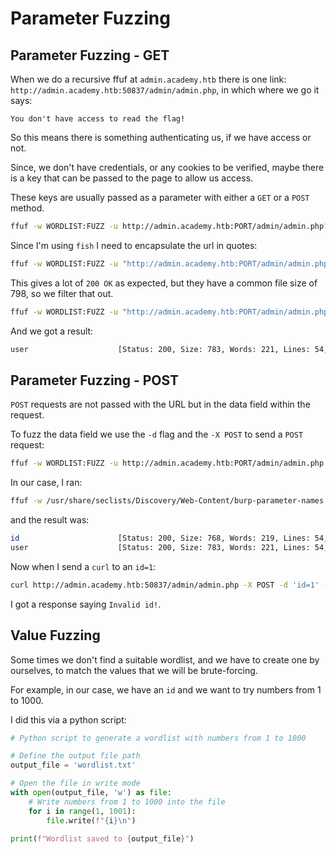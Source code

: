 # Parameter Fuzzing 

## Parameter Fuzzing - GET

When we do a recursive ffuf at `admin.academy.htb` there is one link: `http://admin.academy.htb:50837/admin/admin.php`, in which where we go it says:

`You don't have access to read the flag!`

So this means there is something authenticating us, if we have access or not.

Since, we don't have credentials, or any cookies to be verified, maybe there is a key that can be passed to the page to allow us access.

These keys are usually passed as a parameter with either a `GET` or a `POST` method.

```sh
ffuf -w WORDLIST:FUZZ -u http://admin.academy.htb:PORT/admin/admin.php?FUZZ=key
```

Since I'm using `fish` I need to encapsulate the url in quotes:

```sh
ffuf -w WORDLIST:FUZZ -u "http://admin.academy.htb:PORT/admin/admin.php?FUZZ"
```

This gives a lot of `200 OK` as expected, but they have a common file size of 798, so we filter that out.

```sh
ffuf -w WORDLIST:FUZZ -u "http://admin.academy.htb:PORT/admin/admin.php?FUZZ" -fs 798
```

And we got a result:

```sh
user                    [Status: 200, Size: 783, Words: 221, Lines: 54, Duration: 32ms]
```

## Parameter Fuzzing - POST

`POST` requests are not passed with the URL but in the data field within the request.

To fuzz the data field we use the `-d` flag and the `-X POST` to send a `POST` request:

```sh
ffuf -w WORDLIST:FUZZ -u http://admin.academy.htb:PORT/admin/admin.php -X POST -d 'FUZZ=key' -H 'Content-Type: application/x-www-form-urlencoded' -fs xxx
```

In our case, I ran:

```sh
ffuf -w /usr/share/seclists/Discovery/Web-Content/burp-parameter-names.txt:FUZZ -u http://admin.academy.htb:50837/admin/admin.php -X POST -d 'FUZZ' -H 'Content-Type: application/x-www-form-urlencoded' -fs 798
```

and the result was:

```sh
id                      [Status: 200, Size: 768, Words: 219, Lines: 54, Duration: 30ms]
user                    [Status: 200, Size: 783, Words: 221, Lines: 54, Duration: 29ms]
```

Now when I send a `curl` to an `id=1`:

```sh
curl http://admin.academy.htb:50837/admin/admin.php -X POST -d 'id=1' -H 'Content-Type: application/x-www-form-urlencoded'
```

I got a response saying `Invalid id!`.

## Value Fuzzing

Some times we don't find a suitable wordlist, and we have to create one by ourselves, to match the values that we will be brute-forcing.

For example, in our case, we have an `id` and we want to try numbers from 1 to 1000.

I did this via a python script:

```py
# Python script to generate a wordlist with numbers from 1 to 1000

# Define the output file path
output_file = 'wordlist.txt'

# Open the file in write mode
with open(output_file, 'w') as file:
    # Write numbers from 1 to 1000 into the file
    for i in range(1, 1001):
        file.write(f"{i}\n")

print(f"Wordlist saved to {output_file}")
```
 